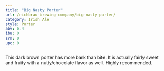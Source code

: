 ```yaml
---
title: "Big Nasty Porter"
url: /richbrau-brewing-company/big-nasty-porter/
category: Irish Ale
style: Porter
abv: 6.4
ibu: 0
srm: 0
upc: 0
---
```

This dark brown porter has more bark than bite. It is actually fairly sweet and fruity with a nutty/chocolate flavor as well. Highly recommended.
